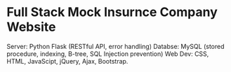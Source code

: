 # Full Stack Mock Insurnce Company Website 
Server: Python Flask (RESTful API, error handling)
Databse: MySQL (stored procedure, indexing, B-tree, SQL Injection prevention)
Web Dev: CSS, HTML, JavaScipt, jQuery, Ajax, Bootstrap.
